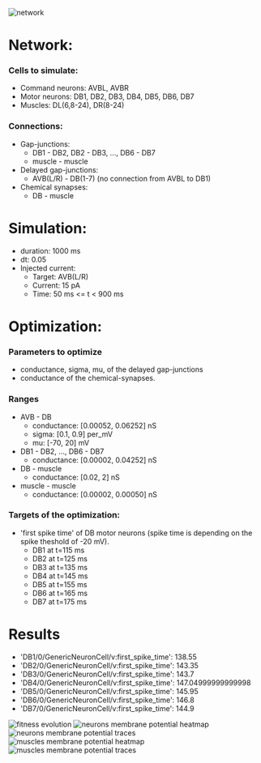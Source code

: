 ![network](avb-db-muscles_1.png)

# Network:

### Cells to simulate:

- Command neurons: AVBL, AVBR
- Motor neurons: DB1, DB2, DB3, DB4, DB5, DB6, DB7
- Muscles: DL(6,8-24), DR(8-24)

### Connections:

- Gap-junctions:
    - DB1 - DB2, DB2 - DB3, ..., DB6 - DB7
    - muscle - muscle 
- Delayed gap-junctions:
    - AVB(L/R) - DB(1-7) (no connection from AVBL to DB1)
- Chemical synapses:
    - DB - muscle


# Simulation:

- duration: 1000 ms
- dt: 0.05
- Injected current:
    - Target: AVB(L/R)
    - Current: 15 pA
    - Time: 50 ms <= t < 900 ms

# Optimization:

### Parameters to optimize

- conductance, sigma, mu, of the delayed gap-junctions
- conductance of the chemical-synapses.

### Ranges

- AVB - DB
    - conductance: [0.00052, 0.06252] nS
    - sigma: [0.1, 0.9] per_mV
    - mu: [-70, 20] mV 
- DB1 - DB2, ..., DB6 - DB7
    - conductance: [0.00002, 0.04252] nS
- DB - muscle
    - conductance: [0.02, 2] nS
- muscle - muscle
    - conductance: [0.00002, 0.00050] nS

### Targets of the optimization:

- 'first spike time' of DB motor neurons (spike time is depending on the spike theshold of -20 mV).
    - DB1 at t=115 ms
    - DB2 at t=125 ms
    - DB3 at t=135 ms
    - DB4 at t=145 ms
    - DB5 at t=155 ms
    - DB6 at t=165 ms
    - DB7 at t=175 ms


# Results

- 'DB1/0/GenericNeuronCell/v:first_spike_time': 138.55
- 'DB2/0/GenericNeuronCell/v:first_spike_time': 143.35
- 'DB3/0/GenericNeuronCell/v:first_spike_time': 143.7
- 'DB4/0/GenericNeuronCell/v:first_spike_time': 147.04999999999998
- 'DB5/0/GenericNeuronCell/v:first_spike_time': 145.95
- 'DB6/0/GenericNeuronCell/v:first_spike_time': 146.8
- 'DB7/0/GenericNeuronCell/v:first_spike_time': 144.9


![fitness evolution](evo.png)
![neurons membrane potential heatmap](neurons_C2_AVB_DB.png)
![neurons membrane potential traces](traces_muscles_AVB_DB_C2.png)
![muscles membrane potential heatmap](muscles_C2_AVB_DB.png)
![muscles membrane potential traces](traces_muscles_AVB_DB_C2.png)